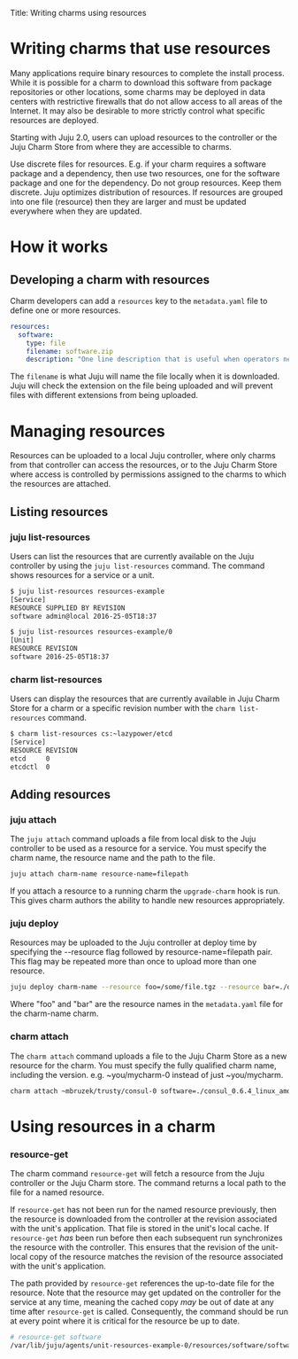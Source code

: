 Title: Writing charms using resources

# Writing charms that use resources

Many applications require binary resources to complete the install process.
While it is possible for a charm to download this software from package
repositories or other locations, some charms may be deployed in data centers
with restrictive firewalls that do not allow access to all areas of the
Internet. It may also be desirable to more strictly control what specific
resources are  deployed.

Starting with Juju 2.0, users can upload resources to the controller
or the Juju Charm Store from where they are accessible to charms.

Use discrete files for resources. E.g. if your charm requires a software
package and a dependency, then use two resources, one for the software package
and one for the dependency. Do not group resources. Keep them discrete. Juju
optimizes distribution of resources. If resources are grouped into one file
(resource) then they are larger and must be updated everywhere when they are
updated.

# How it works

## Developing a charm with resources

Charm developers can add a `resources` key to the `metadata.yaml` file to
define one or more resources.

```yaml
resources:
  software:
    type: file
    filename: software.zip
    description: "One line description that is useful when operators need to push it."
```
The `filename` is what Juju will name the file locally when it is downloaded.
Juju will check the extension on the file being uploaded and will prevent
files with different extensions from being uploaded.

# Managing resources

Resources can be uploaded to a local Juju controller, where only charms from
that controller can access the resources, or to the Juju Charm Store where
access is controlled by permissions assigned to the charms to which the
resources are attached.

## Listing resources

### juju list-resources

Users can list the resources that are currently available on the Juju
controller by using the `juju list-resources` command. The command shows
resources for a service or a unit.

```sh
$ juju list-resources resources-example
[Service]
RESOURCE SUPPLIED BY REVISION
software admin@local 2016-25-05T18:37

$ juju list-resources resources-example/0
[Unit]
RESOURCE REVISION
software 2016-25-05T18:37
```

### charm list-resources

Users can display the resources that are currently available in Juju Charm Store
for a charm or a specific revision number with the `charm list-resources`
command.

```sh
$ charm list-resources cs:~lazypower/etcd
[Service]
RESOURCE REVISION
etcd     0
etcdctl  0
```

## Adding resources

### juju attach

The `juju attach` command uploads a file from local disk to the Juju controller
to be used as a resource for a service. You must specify the charm name, the
resource name and the path to the file.

```sh
juju attach charm-name resource-name=filepath
```

If you attach a resource to a running charm the `upgrade-charm` hook is run.
This gives charm authors the ability to handle new resources appropriately.

### juju deploy

Resources may be uploaded to the Juju controller at deploy time by specifying
the --resource flag followed by resource-name=filepath pair. This flag may be
repeated more than once to upload more than one resource.

```sh
juju deploy charm-name --resource foo=/some/file.tgz --resource bar=./docs/cfg.xml
```
Where "foo" and "bar" are the resource names in the `metadata.yaml` file for the
charm-name charm.

### charm attach

The `charm attach` command uploads a file to the Juju Charm Store as a new
resource for the charm. You must specify the fully qualified charm name, including
the version. e.g. ~you/mycharm-0 instead of just ~you/mycharm.

```sh
charm attach ~mbruzek/trusty/consul-0 software=./consul_0.6.4_linux_amd64.zip
```

# Using resources in a charm

### resource-get

The charm command `resource-get` will fetch a resource from the Juju
controller or the Juju Charm store. The command returns a local path to the
file for a named resource.

If `resource-get` has not been run for the named resource previously, then the
resource is downloaded from the controller at the revision associated with the
unit's application. That file is stored in the unit's local cache. If
`resource-get` *has* been run before then each subsequent run synchronizes the
resource with the controller. This ensures that the revision of the unit-local
copy of the resource matches the revision of the resource associated with the
unit's application.

The path provided by `resource-get` references the up-to-date file for the
resource. Note that the resource may get updated on the controller for the
service at any time, meaning the cached copy *may* be out of date at any time
after `resource-get` is called. Consequently, the command should be run at
every point where it is critical for the resource be up to date.

```sh
# resource-get software
/var/lib/juju/agents/unit-resources-example-0/resources/software/software.zip
```
